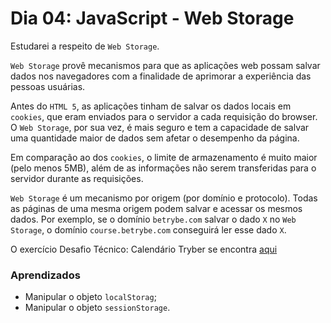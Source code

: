 # Dia 04: JavaScript - Web Storage

Estudarei a respeito de `Web Storage`.

`Web Storage` provê mecanismos para que as aplicações web possam salvar dados nos navegadores com a finalidade de aprimorar a experiência das pessoas usuárias.

Antes do `HTML 5`, as aplicações tinham de salvar os dados locais em `cookies`, que eram enviados para o servidor a cada requisição do browser. O `Web Storage`, por sua vez, é mais seguro e tem a capacidade de salvar uma quantidade maior de dados sem afetar o desempenho da página.

Em comparação ao dos `cookies`, o limite de armazenamento é muito maior (pelo menos 5MB), além de as informações não serem transferidas para o servidor durante as requisições.

`Web Storage` é um mecanismo por origem (por domínio e protocolo). Todas as páginas de uma mesma origem podem salvar e acessar os mesmos dados. Por exemplo, se o domínio `betrybe.com` salvar o dado `X` no `Web Storage`, o domínio `course.betrybe.com` conseguirá ler esse dado `X`.

O exercício Desafio Técnico: Calendário Tryber se encontra [aqui](https://github.com/righigor/trybe-exercicios/tree/main/06-exercicios/sd-032-a-exercise-tryber-calendar)

### Aprendizados

- Manipular o objeto `localStorag`;
- Manipular o objeto `sessionStorage`.

